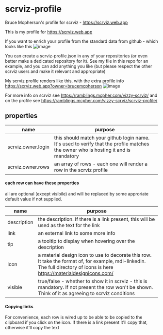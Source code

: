 # scrviz-profile
Bruce Mcpherson's profile for scrviz - https://scrviz.web.app

This is my profile for https://scrviz.web.app

If you want to enrich your profile from the standard data from github - which looks like this
![image](https://user-images.githubusercontent.com/1894020/110619521-d5ab1e80-818f-11eb-82a7-3e1f2c178c30.png)

You can create a scrviz-profile.json in any of your repositories (or even better make a dedicated repository for it). See my file in this repo for an example, and you can add anything you like (but please respect the other scrviz users and make it relevant and appropriate)

My scrviz profile renders like this, with the extra profile info
https://scrviz.web.app?owner=brucemcpherson
![image](https://user-images.githubusercontent.com/1894020/110635343-e4e79780-81a2-11eb-89ee-be60e45acd9d.png)


For more info on scrviz see https://ramblings.mcpher.com/vizzy-scrviz/
and on the profile see https://ramblings.mcpher.com/vizzy-scrviz/scrviz-profile/

## properties

| name | purpose |
| --- | --- |
|scrviz.owner.login | this should match your github login name. It's used to verify that the profile matches the owner who is hosting it and is mandatory |
|scrviz.owner.rows | an array of rows - each one will render a row in the scrviz profile |

#### each row can have these properties

all are optional (except visibile) and will be replaced by some approriate default value if not supplied. 

| name | purpose |
| --- | --- |
| description | the description. If there is a link present, this will be used as the text for the link |
| link | an external link to some more info |
| tip | a tooltip to display when hovering over the description |
| icon | a material design icon to use to decorate this row. It take the format of, for example, mdi-linkedin. The full directory of icons is here https://materialdesignicons.com/ |
| visible | true/false - whether to show it in scrviz - this is mandatory. If not present the row won't be shown. Think of it as agreeing to scrviz conditions |

#### Copying links

For convenience, each row is wired up to be able to be copied to the clipboard if you click on the icon. If there is a link present it'll copy that, otherwise it'll copy the text





